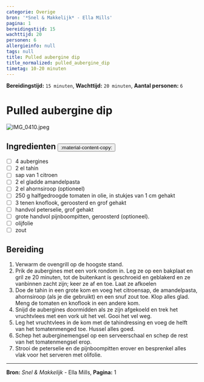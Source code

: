 ```yaml
---
categorie: Overige
bron: '*Snel & Makkelijk* - Ella Mills'
pagina: 1
bereidingstijd: 15
wachttijd: 20
personen: 6
allergieinfo: null
tags: null
title: Pulled aubergine dip
title_normalized: pulled_aubergine_dip
timetag: 10-20 minuten
---
```

**Bereidingstijd:** ```15 minuten```, **Wachttijd:** ```20 minuten```, **Aantal personen:** ```6```

# Pulled aubergine dip

![IMG_0410.jpeg](../../_resources/IMG_0410.jpeg)

## Ingredienten <button class ='custom-copy-button' data-clipboard-text='&#10- 4 aubergines&#10- 2 el tahin &#10- sap van 1 citroen&#10- 2 el gladde amandelpasta&#10- 2 el ahornsiroop (optioneel)&#10- 250 g halfgedroogde tomaten in olie, in stukjes van 1 cm gehakt&#10- 3 tenen knoflook, geroosterd en grof gehakt&#10- handvol peterselie, grof gehakt &#10- grote handvol pijnboompitten, geroosterd (optioneel).&#10- olijfolie &#10- zout&#10&#10'> :material-content-copy: </button>

- [ ] 4 aubergines
- [ ] 2 el tahin 
- [ ] sap van 1 citroen
- [ ] 2 el gladde amandelpasta
- [ ] 2 el ahornsiroop (optioneel)
- [ ] 250 g halfgedroogde tomaten in olie, in stukjes van 1 cm gehakt
- [ ] 3 tenen knoflook, geroosterd en grof gehakt
- [ ] handvol peterselie, grof gehakt 
- [ ] grote handvol pijnboompitten, geroosterd (optioneel).
- [ ] olijfolie 
- [ ] zout

## Bereiding

1. Verwarm de ovengrill op de hoogste stand.
2. Prik de aubergines met een vork rondom in. Leg ze op een bakplaat en gril ze 20 minuten, tot de buitenkant is geschroeid en geblakerd en ze vanbinnen zacht zijn; keer ze af en toe. Laat ze afkoelen
3. Doe de tahin in een grote kom en voeg het citroensap, de amandelpasta, ahornsiroop (als je die gebruikt) en een snuf zout toe. Klop alles glad. Meng de tomaten en knoflook in een andere kom.
4. Snijd de aubergines doormidden als ze zijn afgekoeld en trek het vruchtvlees met een vork uit het vel. Gooi het vel weg.
5. Leg het vruchtvlees in de kom met de tahindressing en voeg de helft van het tomatenmenged toe. Hussel alles goed.
6. Schep het auberginemengsel op een serveerschaal en schep de rest van het tomatenmengsel erop.
7. Strooi de peterselie en de pijnboompitten erover en besprenkel alles vlak voor het serveren met olifolie.
***
**Bron:** *Snel & Makkelijk* - Ella Mills, **Pagina:** 1